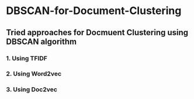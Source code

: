 # DBSCAN-for-Document-Clustering

## Tried approaches for Docmuent Clustering using DBSCAN algorithm

### 1. Using TFIDF

### 2. Using Word2vec

### 3. Using Doc2vec
